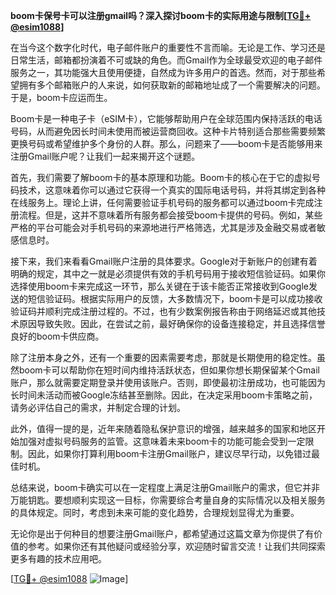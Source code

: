 **boom卡保号卡可以注册gmail吗？深入探讨boom卡的实际用途与限制[[TG💪+ @esim1088](https://t.me/s/esim1088)]**

在当今这个数字化时代，电子邮件账户的重要性不言而喻。无论是工作、学习还是日常生活，邮箱都扮演着不可或缺的角色。而Gmail作为全球最受欢迎的电子邮件服务之一，其功能强大且使用便捷，自然成为许多用户的首选。然而，对于那些希望拥有多个邮箱账户的人来说，如何获取新的邮箱地址成了一个需要解决的问题。于是，boom卡应运而生。

Boom卡是一种电子卡（eSIM卡），它能够帮助用户在全球范围内保持活跃的电话号码，从而避免因长时间未使用而被运营商回收。这种卡片特别适合那些需要频繁更换号码或希望维护多个身份的人群。那么，问题来了——boom卡是否能够用来注册Gmail账户呢？让我们一起来揭开这个谜题。

首先，我们需要了解boom卡的基本原理和功能。Boom卡的核心在于它的虚拟号码技术，这意味着你可以通过它获得一个真实的国际电话号码，并将其绑定到各种在线服务上。理论上讲，任何需要验证手机号码的服务都可以通过boom卡完成注册流程。但是，这并不意味着所有服务都会接受boom卡提供的号码。例如，某些严格的平台可能会对手机号码的来源地进行严格筛选，尤其是涉及金融交易或者敏感信息时。

接下来，我们来看看Gmail账户注册的具体要求。Google对于新账户的创建有着明确的规定，其中之一就是必须提供有效的手机号码用于接收短信验证码。如果你选择使用boom卡来完成这一环节，那么关键在于该卡能否正常接收到Google发送的短信验证码。根据实际用户的反馈，大多数情况下，boom卡是可以成功接收验证码并顺利完成注册过程的。不过，也有少数案例报告称由于网络延迟或其他技术原因导致失败。因此，在尝试之前，最好确保你的设备连接稳定，并且选择信誉良好的boom卡供应商。

除了注册本身之外，还有一个重要的因素需要考虑，那就是长期使用的稳定性。虽然boom卡可以帮助你在短时间内维持活跃状态，但如果你想长期保留某个Gmail账户，那么就需要定期登录并使用该账户。否则，即使最初注册成功，也可能因为长时间未活动而被Google冻结甚至删除。因此，在决定采用boom卡策略之前，请务必评估自己的需求，并制定合理的计划。

此外，值得一提的是，近年来随着隐私保护意识的增强，越来越多的国家和地区开始加强对虚拟号码服务的监管。这意味着未来boom卡的功能可能会受到一定限制。因此，如果你打算利用boom卡注册Gmail账户，建议尽早行动，以免错过最佳时机。

总结来说，boom卡确实可以在一定程度上满足注册Gmail账户的需求，但它并非万能钥匙。要想顺利实现这一目标，你需要综合考量自身的实际情况以及相关服务的具体规定。同时，考虑到未来可能的变化趋势，合理规划显得尤为重要。

无论你是出于何种目的想要注册Gmail账户，都希望通过这篇文章为你提供了有价值的参考。如果你还有其他疑问或经验分享，欢迎随时留言交流！让我们共同探索更多有趣的技术应用吧。

[[TG💪+ @esim1088](https://t.me/s/esim1088) ![Image](https://i.postimg.cc/4NQfJmqS/Snipaste-2025-05-13-00-14-12.png)]